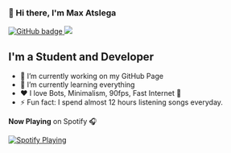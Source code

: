 ### 👋 Hi there, I'm Max Atslega
<p>
  <a href="https://github.com/MaxAtslega?tab=followers">
    <img src="https://img.shields.io/github/followers/MaxAtslega?label=Followers&logo=GitHub&style=for-the-badge" alt="GitHub badge" />
  </a>
  <a href="https://discord.gg/uGNMa9y">
    <img src="https://img.shields.io/discord/738835148149358675?logo=discord&style=for-the-badge" />
  </a>
</p>

## I'm a Student and Developer

- 🔭 I’m currently working on my GitHub Page
- 🌱 I’m currently learning everything
- ❤ I love Bots, Minimalism, 90fps, Fast Internet 🥴
- ⚡ Fun fact: I spend almost 12 hours listening songs everyday.



**Now Playing** on Spotify 🎧

[<img src="https://status.atslega.de/spotify" alt="Spotify Playing" />](https://open.spotify.com/user/gxuh6amx0d27qr72kom5eqsm2)

